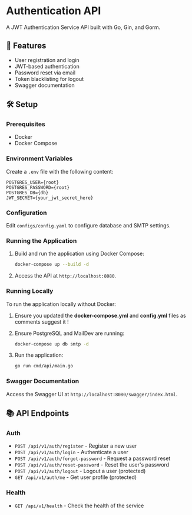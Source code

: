 # Authentication API

A JWT Authentication Service API built with Go, Gin, and Gorm.

## 🚀 Features

- User registration and login
- JWT-based authentication
- Password reset via email
- Token blacklisting for logout
- Swagger documentation

## 🛠️ Setup

### Prerequisites

- Docker
- Docker Compose

### Environment Variables

Create a `.env` file with the following content:

```env
POSTGRES_USER={root}
POSTGRES_PASSWORD={root}
POSTGRES_DB={db}
JWT_SECRET={your_jwt_secret_here}
```

### Configuration

Edit `configs/config.yaml` to configure database and SMTP settings.

### Running the Application

1. Build and run the application using Docker Compose:

    ```sh
    docker-compose up --build -d
    ```

2. Access the API at `http://localhost:8080`.

### Running Locally

To run the application locally without Docker:

1. Ensure you updated the **docker-compose.yml** and **config.yml** files as comments suggest it !

2. Ensure PostgreSQL and MailDev are running:

    ```sh
    docker-compose up db smtp -d
    ```

3. Run the application:

    ```sh
    go run cmd/api/main.go
    ```

### Swagger Documentation

Access the Swagger UI at `http://localhost:8080/swagger/index.html`.

## 📚 API Endpoints

### Auth

- `POST /api/v1/auth/register` - Register a new user
- `POST /api/v1/auth/login` - Authenticate a user
- `POST /api/v1/auth/forgot-password` - Request a password reset
- `POST /api/v1/auth/reset-password` - Reset the user's password
- `POST /api/v1/auth/logout` - Logout a user (protected)
- `GET /api/v1/auth/me` - Get user profile (protected)

### Health

- `GET /api/v1/health` - Check the health of the service
